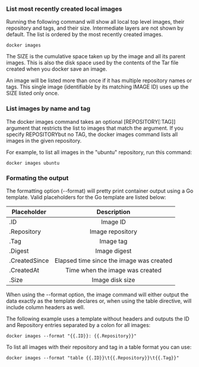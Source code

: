 ### List most recently created local images

Running the following command will show all local top level images, their repository and tags, and their size. Intermediate layers are not shown by default. The list is ordered by the most recently created images.

```
docker images
```
The SIZE is the cumulative space taken up by the image and all its parent images. This is also the disk space used by the contents of the Tar file created when you docker save an image.

An image will be listed more than once if it has multiple repository names or tags. This single image (identifiable by its matching IMAGE ID) uses up the SIZE listed only once.

### List images by name and tag

The docker images command takes an optional [REPOSITORY[:TAG]] argument that restricts the list to images that match the argument. If you specify REPOSITORYbut no TAG, the docker images command lists all images in the given repository.

For example, to list all images in the "ubuntu" repository, run this command:
```
docker images ubuntu
```

### Formating the output
The formatting option (--format) will pretty print container output using a Go template.
Valid placeholders for the Go template are listed below:

| Placeholder   |      Description      |
|----------|:-------------:|
| .ID |  Image ID |
| .Repository |  Image repository |
| .Tag |  Image tag |
| .Digest |  Image digest |
| .CreatedSince |  Elapsed time since the image was created |
| .CreatedAt |  Time when the image was created |
| .Size |  Image disk size |

When using the --format option, the image command will either output the data exactly as the template declares or, when using the table directive, will include column headers as well.

The following example uses a template without headers and outputs the ID and Repository entries separated by a colon for all images:
```
docker images --format "{{.ID}}: {{.Repository}}"
```

To list all images with their repository and tag in a table format you can use:
```
docker images --format "table {{.ID}}\t{{.Repository}}\t{{.Tag}}"
```